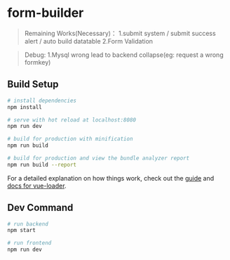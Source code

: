 # form-builder

> Remaining Works(Necessary)：
> 1.submit system / submit success alert / auto build datatable 
> 2.Form Validation

> Debug:
> 1.Mysql wrong lead to backend collapse(eg: request a wrong formkey)

## Build Setup

``` bash
# install dependencies
npm install

# serve with hot reload at localhost:8080
npm run dev

# build for production with minification
npm run build

# build for production and view the bundle analyzer report
npm run build --report
```

For a detailed explanation on how things work, check out the [guide](http://vuejs-templates.github.io/webpack/) and [docs for vue-loader](http://vuejs.github.io/vue-loader).

## Dev Command

``` bash
# run backend
npm start

# run frontend
npm run dev
```



